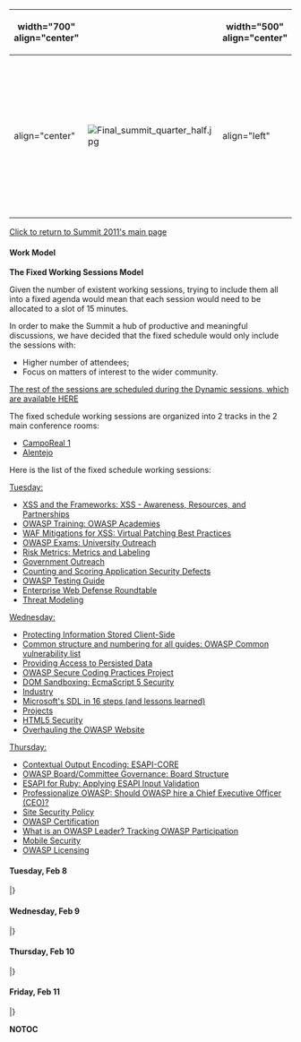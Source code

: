 <table>
<thead>
<tr class="header">
<th><p>width="700" align="center"</p></th>
<th></th>
<th><p>width="500" align="center"</p></th>
<th></th>
</tr>
</thead>
<tbody>
<tr class="odd">
<td><p>align="center"</p></td>
<td><p><img src="Final_summit_quarter_half.jpg" title="fig:Final_summit_quarter_half.jpg" alt="Final_summit_quarter_half.jpg" /><br />
</p></td>
<td><p>align="left"</p></td>
<td><p><a href="http://www.twitter.com/OWASPSummit"><a href="http://twitter-badges.s3.amazonaws.com/twitter-a.png">http://twitter-badges.s3.amazonaws.com/twitter-a.png</a></a><br />
*<a href="Summit_2011/Media" title="wikilink">PRESS RELEASES &amp; Media Mentions</a><br />
<img src="REGISTER_NOW_SUMMIT_2011.jpg" title="fig:REGISTER_NOW_SUMMIT_2011.jpg" alt="REGISTER_NOW_SUMMIT_2011.jpg" /></p>
<ul>
<li><a href="https://spreadsheets.google.com/viewform?formkey=dEptc1BoTVJSQkxBSDhhNHdSaEN1Y3c6MQ">If you can't attend in person, register here for remote participation</a></li>
</ul>
<p><paypal>Summit</paypal></p></td>
</tr>
</tbody>
</table>

[Click to return to Summit 2011's main page](Summit_2011 "wikilink")

#### Work Model

**The Fixed Working Sessions Model**

Given the number of existent working sessions, trying to include them
all into a fixed agenda would mean that each session would need to be
allocated to a slot of 15 minutes.

In order to make the Summit a hub of productive and meaningful
discussions, we have decided that the fixed schedule would only include
the sessions with:

  - Higher number of attendees;
  - Focus on matters of interest to the wider community.

[The rest of the sessions are scheduled during the Dynamic sessions,
which are available HERE](Summit_2011_Schedule_Dynamic "wikilink")

The fixed schedule working sessions are organized into 2 tracks in the 2
main conference rooms:

  - [CampoReal 1](http://www.owasp.org/images/2/20/MASTER_FLOOR_COLOR_SMALL.jpg)
  - [Alentejo](http://www.owasp.org/images/2/20/MASTER_FLOOR_COLOR_SMALL.jpg)

Here is the list of the fixed schedule working sessions:

[Tuesday:](http://www.owasp.org/index.php/Summit_2011_Schedule#tab=Tuesday.2C_Feb_8)

  - [XSS and the Frameworks: XSS - Awareness, Resources, and
    Partnerships](http://www.owasp.org/index.php/Summit_2011_Working_Sessions/Session010)
  - [OWASP Training: OWASP
    Academies](http://www.owasp.org/index.php/Summit_2011_Working_Sessions/Session041)
  - [WAF Mitigations for XSS: Virtual Patching Best
    Practices](http://www.owasp.org/index.php/Summit_2011_Working_Sessions/Session043)
  - [OWASP Exams: University
    Outreach](http://www.owasp.org/index.php/Summit_2011_Working_Sessions/Session089)
  - [Risk Metrics: Metrics and
    Labeling](http://www.owasp.org/index.php/Summit_2011_Working_Sessions/Session055)
  - [Government
    Outreach](http://www.owasp.org/index.php/Summit_2011_Working_Sessions/Session036)
  - [Counting and Scoring Application Security
    Defects](http://www.owasp.org/index.php/Summit_2011_Working_Sessions/Session058)
  - [OWASP Testing
    Guide](http://www.owasp.org/index.php/Summit_2011_Working_Sessions/Session052)
  - [Enterprise Web Defense
    Roundtable](http://www.owasp.org/index.php/Summit_2011_Working_Sessions/Session068)
  - [Threat
    Modeling](http://www.owasp.org/index.php/Summit_2011_Working_Sessions/Session099)

[Wednesday:](http://www.owasp.org/index.php/Summit_2011_Schedule#tab=Wednesday.2C_Feb_9)

  - [Protecting Information Stored
    Client-Side](http://www.owasp.org/index.php/Summit_2011_Working_Sessions/Session028)
  - [Common structure and numbering for all guides: OWASP Common
    vulnerability
    list](http://www.owasp.org/index.php/Summit_2011_Working_Sessions/Session085)
  - [Providing Access to Persisted
    Data](http://www.owasp.org/index.php/Summit_2011_Working_Sessions/Session030)
  - [OWASP Secure Coding Practices
    Project](http://www.owasp.org/index.php/Summit_2011_Working_Sessions/Session200)
  - [DOM Sandboxing: EcmaScript 5
    Security](http://www.owasp.org/index.php/Summit_2011_Working_Sessions/Session001)
  - [Industry](http://www.owasp.org/index.php/Summit_2011_Working_Sessions/Session015)
  - [Microsoft's SDL in 16 steps (and lessons
    learned)](http://www.owasp.org/index.php/Summit_2011_Working_Sessions/Session094)
  - [Projects](http://www.owasp.org/index.php/Summit_2011_Working_Sessions/Session014)
  - [HTML5
    Security](http://www.owasp.org/index.php/Summit_2011_Working_Sessions/Session002)
  - [Overhauling the OWASP
    Website](http://www.owasp.org/index.php/Summit_2011_Working_Sessions/Session023)

[Thursday:](http://www.owasp.org/index.php/Summit_2011_Schedule#tab=Thursday.2C_Feb_10)

  - [Contextual Output Encoding:
    ESAPI-CORE](http://www.owasp.org/index.php/Summit_2011_Working_Sessions/Session027)
  - [OWASP Board/Committee Governance: Board
    Structure](http://www.owasp.org/index.php/Summit_2011_Working_Sessions/Session013)
  - [ESAPI for Ruby: Applying ESAPI Input
    Validation](http://www.owasp.org/index.php/Summit_2011_Working_Sessions/Session033)
  - [Professionalize OWASP: Should OWASP hire a Chief Executive Officer
    (CEO)?](http://www.owasp.org/index.php/Summit_2011_Working_Sessions/Session076)
  - [Site Security
    Policy](http://www.owasp.org/index.php/Summit_2011_Working_Sessions/Session005)
  - [OWASP
    Certification](http://www.owasp.org/index.php/Summit_2011_Working_Sessions/Session039)
  - [What is an OWASP Leader? Tracking OWASP
    Participation](http://www.owasp.org/index.php/Summit_2011_Working_Sessions/Session022)
  - [Mobile
    Security](http://www.owasp.org/index.php/Summit_2011_Working_Sessions/Session065)
  - [OWASP
    Licensing](http://www.owasp.org/index.php/Summit_2011_Working_Sessions/Session090)

#### Tuesday, Feb 8

|}

#### Wednesday, Feb 9

|}

#### Thursday, Feb 10

|}

#### Friday, Feb 11

|}

__NOTOC__ <headertabs />